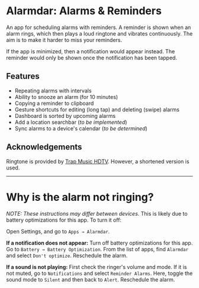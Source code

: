 # Alarmdar: Alarms & Reminders
An app for scheduling alarms with reminders. 
A reminder is shown when an alarm rings, 
which then plays a loud ringtone and vibrates continuously.
The aim is to make it harder to miss your reminders.

If the app is minimized, then a notification would appear instead.
The reminder would only be shown once the notification has been tapped.

## Features
- Repeating alarms with intervals
- Ability to snooze an alarm (for 10 minutes)
- Copying a reminder to clipboard
- Gesture shortcuts for editing (long tap) and deleting (swipe) alarms
- Dashboard is sorted by upcoming alarms
- Add a location searchbar (*to be implemented*)
- Sync alarms to a device's calendar (*to be determined*)

## Acknowledgements
Ringtone is provided by [Trap Music HDTV](https://www.youtube.com/watch?v=rNn4ors94FQ).
However, a shortened version is used.

***

# Why is the alarm not ringing?
*NOTE: These instructions may differ between devices.*
This is likely due to battery optimizations for this app. To turn it off:

Open Settings, and go to `Apps → Alarmdar`.

**If a notification does not appear:**
Turn off battery optimizations for this app.
Go to `Battery → Battery Optimization`.
From the list of apps, find `Alarmdar` and select `Don't optimize`.
Reschedule the alarm.

**If a sound is not playing:**
First check the ringer's volume and mode.
If it is not muted, go to `Notifications` and select `Reminder Alarms`.
Here, toggle the sound mode to `Silent` and then back to `Alert`.
Reschedule the alarm.